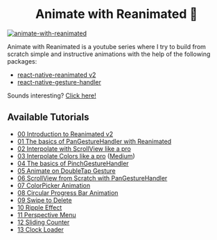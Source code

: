 <h1 align="center">
Animate with Reanimated 🐢
</h1>

 <a href="https://youtu.be/yz9E10Dq8Bg" target="_blank">
      <img src="https://raw.githubusercontent.com/enzomanuelmangano/animate-with-reanimated/main/.assets/animate-with-reanimated.png" title="animate-with-reanimated">
  </a>

Animate with Reanimated is a youtube series where I try to build from scratch simple and instructive animations with the help of the following packages:

- [react-native-reanimated v2](https://docs.swmansion.com/react-native-reanimated/docs/)
- [react-native-gesture-handler](https://docs.swmansion.com/react-native-gesture-handler/docs)

Sounds interesting? [Click here!](https://youtu.be/yz9E10Dq8Bg)

## Available Tutorials

- [00 Introduction to Reanimated v2](https://youtu.be/yz9E10Dq8Bg)
- [01 The basics of PanGestureHandler with Reanimated](https://youtu.be/4HUreYYoE6U)
- [02 Interpolate with ScrollView like a pro](https://youtu.be/SqwpRr7kbnQ)
- [03 Interpolate Colors like a pro](https://youtu.be/U_V9pHnTXjA) ([Medium](https://enzomanuelmangano.medium.com/interpolate-colors-like-a-pro-with-react-native-reanimated-2-253a2695cf0a))
- [04 The basics of PinchGestureHandler](https://youtu.be/R7vyLItMQJw)
- [05 Animate on DoubleTap Gesture](https://youtu.be/nbEmo0zLJjw)
- [06 ScrollView from Scratch with PanGestureHandler](https://youtu.be/Fd5FWxx7c48)
- [07 ColorPicker Animation](https://youtu.be/XH35ahDm3as)
- [08 Circular Progress Bar Animation](https://youtu.be/9n2mQJ7TO6Y)
- [09 Swipe to Delete](https://youtu.be/AVS_2nzt8Do)
- [10 Ripple Effect](https://youtu.be/QxGQwRqxbSA)
- [11 Perspective Menu](https://youtu.be/D-C7lLQ1oAk)
- [12 Sliding Counter](https://youtu.be/KlUi2BCUIic)
- [13 Clock Loader](https://youtu.be/YbIXcA2fcLU)
